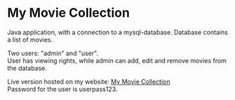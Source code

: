 # My Movie Collection
Java application, with a connection to a mysql-database.
Database contains a list of movies.

Two users: "admin" and "user".    
User has viewing rights, while admin can add, edit and remove movies from the database.

Live version hosted on my website: [My Movie Collection](http://renki.dy.fi:8080/movieCollection/login)    
Password for the user is userpass123.
